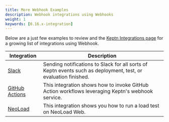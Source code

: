 ```yaml
---
title: More Webhook Examples
description: Webhook integrations using Webhooks
weight: 1
keywords: [0.16.x-integration]
---
```


Below are a just few examples to review and the [Keptn Integrations page](../../../../integrations/) for a growing list of integrations using Webhook.

| Integration  | Description                                           |
|---------------- |-----------------------------------------------------  |
| [Slack](https://artifacthub.io/packages/keptn/keptn-integrations/slack)  | Sending notifications to Slack for all sorts of Keptn events such as deployment, test, or evaluation finished. |
| [GitHub Actions](https://artifacthub.io/packages/keptn/keptn-integrations/githubaction)  | This integration shows how to invoke GitHub Action workflows leveraging Keptn's webhook service.  |
| [NeoLoad](https://artifacthub.io/packages/keptn/keptn-integrations/neoload)  | This integration shows you how to run a load test on NeoLoad Web. |